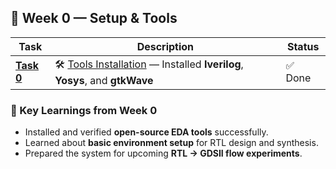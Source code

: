 



## 📅 Week 0 — Setup & Tools

| Task | Description | Status |
|------|-------------|---------|
| [**Task 0**](images/README_Day0.md) | 🛠️ [Tools Installation](images/README_Day0.md) — Installed **Iverilog**, **Yosys**, and **gtkWave** | ✅ Done |

### 🌟 Key Learnings from Week 0
- Installed and verified **open-source EDA tools** successfully.  
- Learned about **basic environment setup** for RTL design and synthesis.  
- Prepared the system for upcoming **RTL → GDSII flow experiments**.
